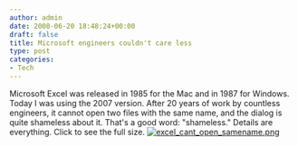 ```yaml
---
author: admin
date: 2008-06-20 18:48:24+00:00
draft: false
title: Microsoft engineers couldn't care less
type: post
categories:
- Tech
---
```


Microsoft Excel was released in 1985 for the Mac and in 1987 for Windows. Today I was using the 2007 version. After 20 years of work by countless engineers, it cannot open two files with the same name, and the dialog is quite shameless about it. That's a good word: "shameless." Details are everything. Click to see the full size.
[![excel_cant_open_samename.png](/img/excel_cant_open_samename.png)
](/img/excel_cant_open_samename.png)
